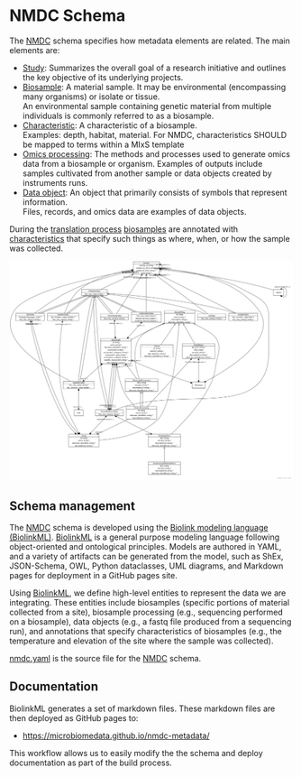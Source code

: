 # NMDC Schema

The [NMDC](https://microbiomedata.org/) schema specifies how metadata elements are related. The main elements are:
* [Study](https://microbiomedata.github.io/nmdc-metadata/docs/Study.html): Summarizes the overall goal of a research initiative and outlines the key objective of its underlying projects.
* [Biosample](https://microbiomedata.github.io/nmdc-metadata/docs/Biosample.html): A material sample. It may be environmental (encompassing many organisms) or isolate or tissue.  
An environmental sample containing genetic material from multiple individuals is commonly referred to as a biosample.
* [Characteristic](https://microbiomedata.github.io/nmdc-metadata/docs/Characteristic.html): A characteristic of a biosample.  
Examples: depth, habitat, material. For NMDC, characteristics SHOULD be mapped to terms within a MIxS template
* [Omics processing](https://microbiomedata.github.io/nmdc-metadata/docs/OmicsProcessing.html): The methods and processes used to generate omics data from a biosample or organism.
Examples of outputs include samples cultivated from another sample or data objects created by instruments runs.
* [Data object](https://microbiomedata.github.io/nmdc-metadata/docs/DataObject.html): An object that primarily consists of symbols that represent information.  
Files, records, and omics data are examples of data objects.  

During the [translation process](../metadata-translation/notebooks) [biosamples](https://microbiomedata.github.io/nmdc-metadata/docs/Biosample.html) are annotated with [characteristics](https://microbiomedata.github.io/nmdc-metadata/docs/Characteristic.html) that specify such things as where, when, or how the sample was collected.

![img](https://raw.githubusercontent.com/microbiomedata/nmdc-metadata/master/schema/nmdc_schema_uml.png)

## Schema management
The [NMDC](https://microbiomedata.org/) schema is developed using the [Biolink modeling language (BiolinkML)](https://github.com/biolink/biolinkml). [BiolinkML](https://github.com/biolink/biolinkml) is a general purpose modeling language following object-oriented and ontological principles. Models are authored in YAML, and a variety of artifacts can be generated from the model, such as ShEx, JSON-Schema, OWL, Python dataclasses, UML diagrams, and Markdown pages for deployment in a GitHub pages site.  

Using [BiolinkML](https://github.com/biolink/biolinkml), we define high-level entities to represent the data we are integrating. These entities include biosamples (specific portions of material collected from a site), biosample processing (e.g., sequencing performed on a biosample), data objects (e.g., a fastq file produced from a sequencing run), and annotations that specify characteristics of biosamples (e.g., the temperature and elevation of the site where the sample was collected). 

[nmdc.yaml](nmdc.yaml) is the source file for the [NMDC](https://microbiomedata.org/) schema.
 
## Documentation
BiolinkML generates a set of markdown files. These markdown files are then deployed as GitHub pages to:

 * https://microbiomedata.github.io/nmdc-metadata/
 
This workflow allows us to easily modify the the schema and deploy documentation as part of the build process.
